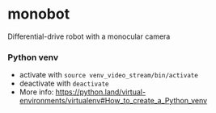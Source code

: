 # monobot
Differential-drive robot with a monocular camera

### Python venv
- activate with ```source venv_video_stream/bin/activate```
- deactivate with ```deactivate```
- More info: https://python.land/virtual-environments/virtualenv#How_to_create_a_Python_venv
